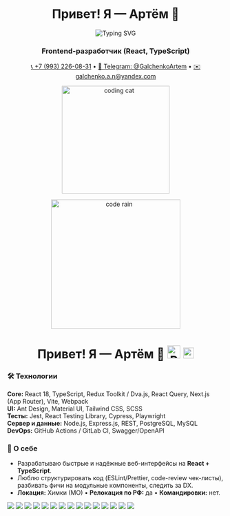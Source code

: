 <h1 align="center">Привет! Я — Артём 👋</h1>
<p align="center">
  <img src="https://readme-typing-svg.herokuapp.com?font=Fira+Code&duration=2000&pause=1000&color=58A6FF&center=true&vCenter=true&width=450&lines=Frontend+Developer+(React%2C+TypeScript);Clean+Code+%26+Lazy+Loading+Fan;Always+Refactoring+Something+😄" alt="Typing SVG" />
</p>
<h3 align="center">Frontend-разработчик (React, TypeScript)</h3>

<p align="center">
<a href="tel:+79932260831">📞 +7 (993) 226-08-31</a> • 
<a href="https://t.me/GalchenkoArtem">💬 Telegram: @GalchenkoArtem</a> • 
<a href="mailto:galchenko.a.n@yandex.com">✉️ galchenko.a.n@yandex.com</a>
</p>

<p align="center">
  <img src="https://media.giphy.com/media/v1.Y2lkPTc5MGI3NjExdjh6dzFrbmE1YWZvbGYyMzNlY2lzZndnYmhvY2htYXgzajJmbnFyYyZlcD12MV9naWZzX3NlYXJjaCZjdD1n/KzJkzjggfGN5Py6nkT/giphy.gif" width="250" alt="coding cat"/>
</p>

<p align="center">
  <img src="https://media.giphy.com/media/v1.Y2lkPTc5MGI3NjExMWQ0dDduazJ2MW1yYWt6OGdoamNodG1vYTNlbm11a2Q3OWx0dmRzeCZlcD12MV9naWZzX3NlYXJjaCZjdD1n/gjrYDwbjnK8x36xZIO/giphy.gif" width="300" alt="code rain"/>
</p>

<h1 align="center">
  Привет! Я — Артём 👋 
  <img src="https://upload.wikimedia.org/wikipedia/commons/a/a7/React-icon.svg" width="30" alt="React logo" />
  <img src="https://media.giphy.com/media/v1.Y2lkPTc5MGI3NjExMWMzOXQ3bWRmNjJmOHNnNWp3Z3J0cGVlMmhqNmJubGsyb2tybm9haCZlcD12MV9naWZzX3NlYXJjaCZjdD1n/3oEjI6SIIHBdRxXI40/giphy.gif" width="25" alt="loading" />
</h1>


### 🛠 Технологии
**Core:** React 18, TypeScript, Redux Toolkit / Dva.js, React Query, Next.js (App Router), Vite, Webpack  
**UI:** Ant Design, Material UI, Tailwind CSS, SCSS  
**Тесты:** Jest, React Testing Library, Cypress, Playwright  
**Сервер и данные:** Node.js, Express.js, REST, PostgreSQL, MySQL  
**DevOps:** GitHub Actions / GitLab CI, Swagger/OpenAPI

### 🤝 О себе
- Разрабатываю быстрые и надёжные веб-интерфейсы на **React + TypeScript**.
- Люблю структурировать код (ESLint/Prettier, code-review чек-листы), разбивать фичи на модульные компоненты, следить за DX.
- **Локация:** Химки (МО) • **Релокация по РФ:** да • **Командировки:** нет.

<p align="left">
  <img src="https://img.shields.io/badge/React-18-61DAFB?logo=react&logoColor=white" />
  <img src="https://img.shields.io/badge/TypeScript-5-3178C6?logo=typescript&logoColor=white" />
  <img src="https://img.shields.io/badge/Redux%20Toolkit-764ABC?logo=redux&logoColor=white" />
  <img src="https://img.shields.io/badge/React%20Query-FF4154?logo=reactquery&logoColor=white" />
  <img src="https://img.shields.io/badge/Next.js-App%20Router-000000?logo=nextdotjs&logoColor=white" />
  <img src="https://img.shields.io/badge/Vite-646CFF?logo=vite&logoColor=white" />
  <img src="https://img.shields.io/badge/Ant%20Design-0170FE?logo=antdesign&logoColor=white" />
  <img src="https://img.shields.io/badge/Material%20UI-007FFF?logo=mui&logoColor=white" />
  <img src="https://img.shields.io/badge/Tailwind%20CSS-06B6D4?logo=tailwindcss&logoColor=white" />
  <img src="https://img.shields.io/badge/Jest-C21325?logo=jest&logoColor=white" />
  <img src="https://img.shields.io/badge/Cypress-17202C?logo=cypress&logoColor=white" />
  <img src="https://img.shields.io/badge/Playwright-45BA4B?logo=playwright&logoColor=white" />
  <img src="https://img.shields.io/badge/Node.js-339933?logo=nodedotjs&logoColor=white" />
  <img src="https://img.shields.io/badge/Express-000000?logo=express&logoColor=white" />
  <img src="https://img.shields.io/badge/PostgreSQL-4169E1?logo=postgresql&logoColor=white" />
</p>
